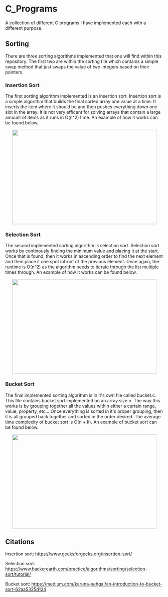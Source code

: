 # C_Programs
A collection of different C programs I have implemented each with a different purpose.

## Sorting
There are three sorting algorithms implemented that one will find within this repository. The first two are within the sorting file which contains a simple swap method that just swaps the value of two integers based on their pointers. 

### Insertion Sort
The first sorting algorithm implemented is an insertion sort. Insertion sort is a simple algorithm that builds the final sorted array one value at a time. It inserts the item where it should be and then pushes everything down one slot in the array. It is not very efficent for solving arrays that contain a large amount of items as it runs in O(n^2) time. An example of how it works can be found below.

<p align="center">
  <img width="460" height="300" src="https://user-images.githubusercontent.com/35609863/61492600-ad016000-a97f-11e9-9bd9-b5c053d47994.png">
</p>

### Selection Sort
The second implemented sorting algorithm is selection sort. Selection sort works by continously finding the minimum value and placing it at the start. Once that is found, then it works in ascending order to find the next element and then place it one spot infront of the previous element. Once again, the runtime is O(n^2) as the algorithm needs to iterate through the list multiple times through. An example of how it works can be found below.

<p align="center">
  <img width="460" height="300" src="https://user-images.githubusercontent.com/35609863/61492674-d3bf9680-a97f-11e9-8470-9a5bc15bce28.png">
</p>

### Bucket Sort
The final implemented sorting algorithm is in it's own file called bucket.c. This file contains bucket sort implemented on an array size n. The way this works is by grouping together all the values within either a certain range, value, property, etc... Once everything is sorted in it's proper grouping, then it is all grouped back together and sorted in the order desired. The average time complexity of bucket sort is O(n + k). An example of bucket sort can be found below. 

<p align="center">
  <img width="460" height="300" src="https://user-images.githubusercontent.com/35609863/61493035-a32c2c80-a980-11e9-8ee8-10b9f8f87cf9.png
">
</p>



## Citations
Insertion sort: https://www.geeksforgeeks.org/insertion-sort/

Selection sort: https://www.hackerearth.com/practice/algorithms/sorting/selection-sort/tutorial/

Bucket sort: https://medium.com/karuna-sehgal/an-introduction-to-bucket-sort-62aa5325d124
